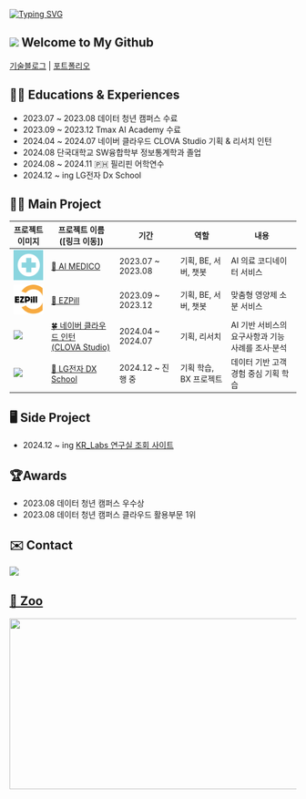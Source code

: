 [![Typing SVG](https://readme-typing-svg.demolab.com?font=Fira+Code&weight=900&pause=1000&color=1B8042&width=435&lines=Hello+World+%F0%9F%8C%8D+I'm+Jaehoon+%F0%9F%8C%B2)](https://git.io/typing-svg)

## <a href="https://www.gautamkrishnar.com/"><img src="https://media.giphy.com/media/hvRJCLFzcasrR4ia7z/giphy.gif" width="5%"></a> Welcome to My Github

[기술블로그](https://leejaehoon.tistory.com/)  | [포트폴리오](https://www.notion.so/a536c93b9d874b3dabc6aa818e050cde)

## 🧑‍🎓 Educations & Experiences
- 2023.07 ~ 2023.08 데이터 청년 캠퍼스 수료
- 2023.09 ~ 2023.12 Tmax AI Academy 수료
- 2024.04 ~ 2024.07 네이버 클라우드 CLOVA Studio 기획 & 리서치 인턴
- 2024.08 단국대학교 SW융합학부 정보통계학과 졸업
- 2024.08 ~ 2024.11 🇵🇭 필리핀 어학연수
- 2024.12 ~ ing LG전자 Dx School


## 👨‍💻 Main Project

| 프로젝트 이미지                          | 프로젝트 이름 ([링크 이동]) | 기간                      | 역할                | 내용                     |
|--------------------------------------|-----------------------------|-------------------------|-------------------|------------------------|
| <img src="https://github.com/ejehoon/AI_Medico/blob/main/images/%E1%84%89%E1%85%B3%E1%84%8F%E1%85%B3%E1%84%85%E1%85%B5%E1%86%AB%E1%84%89%E1%85%A3%E1%86%BA%202025-01-03%20%E1%84%8B%E1%85%A9%E1%84%92%E1%85%AE%209.38.42.png" width="90"> | [🏥 AI MEDICO](https://github.com/ejehoon/AI_Medico) | 2023.07 ~ 2023.08 | 기획, BE, 서버, 챗봇 | AI 의료 코디네이터 서비스 |
| <img src="https://github.com/ejehoon/EZPill/blob/main/%E1%84%89%E1%85%B3%E1%84%8F%E1%85%B3%E1%84%85%E1%85%B5%E1%86%AB%E1%84%89%E1%85%A3%E1%86%BA%202025-01-03%20%E1%84%8B%E1%85%A9%E1%84%92%E1%85%AE%209.41.00.png" width="90"> | [💊 EZPill](https://github.com/ejehoon/EZPill) | 2023.09 ~ 2023.12 | 기획, BE, 서버, 챗봇 | 맞춤형 영양제 소분 서비스 |
| <img src="https://github.com/ejehoon/NAVER_CLOUD-CLOVA_Studio/blob/main/naver.jpeg" width="100"> | [🍀 네이버 클라우드 인턴<br>(CLOVA Studio)](https://github.com/ejehoon/NAVER_CLOUD-CLOVA_Studio) | 2024.04 ~ 2024.07 | 기획, 리서치 | AI 기반 서비스의<br>요구사항과 기능 사례를 조사·분석 |
| <img src="https://github.com/ejehoon/LG_DX_School/tree/main" width="90"> | [🔧 LG전자 DX School](https://github.com/ejehoon/LG_DX_School/blob/main/BX_Project.md) | 2024.12 ~ 진행 중 | 기획 학습, BX 프로젝트 | 데이터 기반 고객 경험 중심 기획 학습 |

## 🖥️ Side Project
- 2024.12 ~ ing [KR_Labs 연구실 조회 사이트](https://github.com/ejehoon/KR_Labs/blob/main/README.md)


## 🏆Awards
- 2023.08 데이터 청년 캠퍼스 우수상
- 2023.08 데이터 청년 캠퍼스 클라우드 활용부문 1위


## ✉️ Contact
<div style="display:flex; flex-direction:row;">
    <a href="mailto:kaak2203@naver.com">
        <img src="https://img.shields.io/badge/Naver-037C5A?style=flat-square&logo=Naver&logoColor=white"> 
</div>

## 🎡 Zoo

<a href="https://www.gitanimals.org/en_US?utm_medium=image&utm_source=ejehoon&utm_content=farm">
<img
  src="https://render.gitanimals.org/farms/ejehoon"
  width="600"
  height="300"
/>
</a>
 
